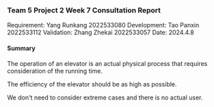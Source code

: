 ### Team 5 Project 2 Week 7 Consultation Report

Requirement: Yang Runkang 2022533080
Development: Tao Panxin 2022533112
Validation: Zhang Zhekai 2022533057
Date:  2024.4.8

#### Summary

The operation of an elevator is an actual physical process that requires consideration of the running time. 

The efficiency of the elevator should be as high as possible.

We don't need to consider extreme cases and there is no actual user.
